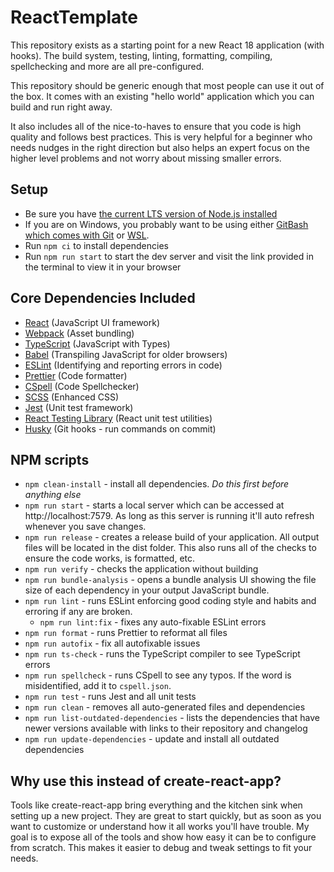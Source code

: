 # ReactTemplate

This repository exists as a starting point for a new React 18 application (with hooks). The build system, testing, linting, formatting, compiling, spellchecking and more are all pre-configured.

This repository should be generic enough that most people can use it out of the box. It comes with an existing "hello world" application which you can build and run right away.

It also includes all of the nice-to-haves to ensure that you code is high quality and follows best practices. This is very helpful for a beginner who needs nudges in the right direction but also helps an expert focus on the higher level problems and not worry about missing smaller errors.

## Setup

- Be sure you have [the current LTS version of Node.js installed](https://nodejs.org/)
- If you are on Windows, you probably want to be using either [GitBash which comes with Git](https://git-scm.com/download/win) or [WSL](https://docs.microsoft.com/en-us/windows/wsl/install).
- Run `npm ci` to install dependencies
- Run `npm run start` to start the dev server and visit the link provided in the terminal to view it in your browser

## Core Dependencies Included

- [React](https://react.dev/learn) (JavaScript UI framework)
- [Webpack](https://webpack.js.org/) (Asset bundling)
- [TypeScript](https://www.typescriptlang.org/docs/handbook/intro.html) (JavaScript with Types)
- [Babel](https://babeljs.io/docs/en/) (Transpiling JavaScript for older browsers)
- [ESLint](https://eslint.org/) (Identifying and reporting errors in code)
- [Prettier](https://prettier.io/docs/en/index.html) (Code formatter)
- [CSpell](https://github.com/streetsidesoftware/cspell) (Code Spellchecker)
- [SCSS](https://sass-lang.com/guide) (Enhanced CSS)
- [Jest](https://jestjs.io/docs/en/getting-started) (Unit test framework)
- [React Testing Library](https://testing-library.com/docs/react-testing-library/intro) (React unit test utilities)
- [Husky](https://typicode.github.io/husky) (Git hooks - run commands on commit)

## NPM scripts

- `npm clean-install` - install all dependencies. _Do this first before anything else_
- `npm run start` - starts a local server which can be accessed at http://localhost:7579. As long as this server is running it'll auto refresh whenever you save changes.
- `npm run release` - creates a release build of your application. All output files will be located in the dist folder. This also runs all of the checks to ensure the code works, is formatted, etc.
- `npm run verify` - checks the application without building
- `npm run bundle-analysis` - opens a bundle analysis UI showing the file size of each dependency in your output JavaScript bundle.
- `npm run lint` - runs ESLint enforcing good coding style and habits and erroring if any are broken.
  - `npm run lint:fix` - fixes any auto-fixable ESLint errors
- `npm run format` - runs Prettier to reformat all files
- `npm run autofix` - fix all autofixable issues
- `npm run ts-check` - runs the TypeScript compiler to see TypeScript errors
- `npm run spellcheck` - runs CSpell to see any typos. If the word is misidentified, add it to `cspell.json`.
- `npm run test` - runs Jest and all unit tests
- `npm run clean` - removes all auto-generated files and dependencies
- `npm run list-outdated-dependencies` - lists the dependencies that have newer versions available with links to their repository and changelog
- `npm run update-dependencies` - update and install all outdated dependencies

## Why use this instead of create-react-app?

Tools like create-react-app bring everything and the kitchen sink when setting up a new project. They are great to start quickly, but as soon as you want to customize or understand how it all works you'll have trouble. My goal is to expose all of the tools and show how easy it can be to configure from scratch. This makes it easier to debug and tweak settings to fit your needs.
